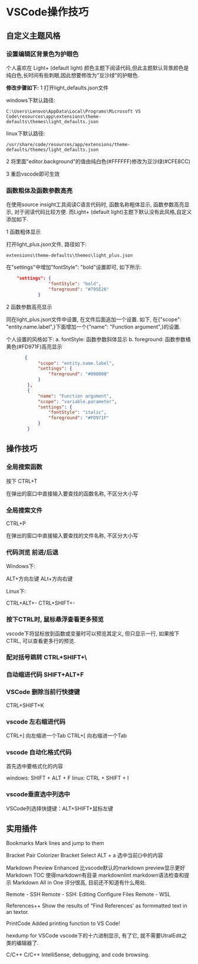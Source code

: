 # VSCode操作技巧

## 自定义主题风格

### 设置编辑区背景色为护眼色

个人喜欢在 Light+ (default light) 颜色主题下阅读代码,但此主题默认背景颜色是纯白色,长时间有些刺眼,因此想要修改为"豆沙绿"的护眼色.

**修改步骤如下:**
1 打开light_defaults.json文件

windows下默认路径:
```
C:\Users\Lenovo\AppData\Local\Programs\Microsoft VS Code\resources\app\extensions\theme-defaults\themes\light_defaults.json
```

linux下默认路径:
```
/usr/share/code/resources/app/extensions/theme-defaults/themes/light_defaults.json
```

2 将里面"editor.background"的值由纯白色(#FFFFFF)修改为豆沙绿(#CFE8CC)

3 重启vscode即可生效

### 函数粗体及函数参数高亮

在使用source insight工具阅读C语言代码时, 函数名称粗体显示, 函数参数高亮显示, 对于阅读代码比较方便. 而Light+ (default light)主题下默认没有此风格,自定义添加如下.

1 函数粗体显示

打开light_plus.json文件, 路径如下:
```
extensions\theme-defaults\themes\light_plus.json
```

在"settings"中增加"fontStyle": "bold"设置即可, 如下所示:

```json
	"settings": {
				"fontStyle": "bold",
				"foreground": "#795E26"
			}
```

2 函数参数高亮显示

同在light_plus.json文件中设置, 在文件后面追加一个设置. 如下, 在{"scope": "entity.name.label",}下面增加一个{"name": "Function argument",}的设置.

个人设置的风格如下:
a. fontStyle: 函数参数斜体显示
b. foreground: 函数参数橘黄色(#FD971F)高亮显示

```json
	   {
			"scope": "entity.name.label",
			"settings": {
				"foreground": "#000000"
			}
		},
		{
			"name": "Function argument",
			"scope": "variable.parameter",
			"settings": {
				"fontStyle": "italic",
				"foreground": "#FD971F"
			}
		}
```

## 操作技巧

### 全局搜索函数

按下  CTRL+T

在弹出的窗口中直接输入要查找的函数名称, 不区分大小写

### 全局搜索文件

CTRL+P

在弹出的窗口中直接输入要查找的文件名称, 不区分大小写

### 代码浏览 前进/后退

Windows下:

ALT+方向左键
ALt+方向右键

Linux下:

CTRL+ALT+-
CTRL+SHIFT+-

### 按下CTRL时, 鼠标悬浮查看更多预览

vscode下将鼠标放到函数或变量时可以预览其定义, 但只显示一行, 如果按下CTRL, 可以查看更多行的预览.

### 配对括号跳转 CTRL+SHIFT+\

### 自动缩进代码 SHIFT+ALT+F

### VSCode 删除当前行快捷键

CTRL+SHIFT+K

### vscode 左右缩进代码

CTRL+]    向左缩进一个Tab
CTRL+[    向右缩进一个Tab

### vscode 自动化格式代码

首先选中要格式化的内容

windows:  SHIFT + ALT + F
linux: CTRL + SHIFT + I

### vscode垂直选中列选中

VSCode列选择快捷键：ALT+SHIFT+鼠标左键

## 实用插件

Bookmarks
  Mark lines and jump to them

Bracket Pair Colorizer
Bracket Select
  ALT + a 选中当前{}中的内容

Markdown Preview Enhanced
  比vscode默认的markdown preview显示更好
Markdown TOC
  使得markdown有目录
markdownlint
  markdown语法检查和提示
Markdown All in One
  评分很高, 目前还不知道有什么用处.

Remote - SSH
Remote - SSH: Editing Configure Files
Remote - WSL

References++
  Show the results of "Find References' as formmatted text in an textor.

PrintCode
  Added printing function to VS Code!

hexdump for VSCode
  vscode下的十六进制显示, 有了它, 就不需要UtralEdit之类的编辑器了.

C/C++
  C/C++ IntelliSense, debugging, and code browsing.



